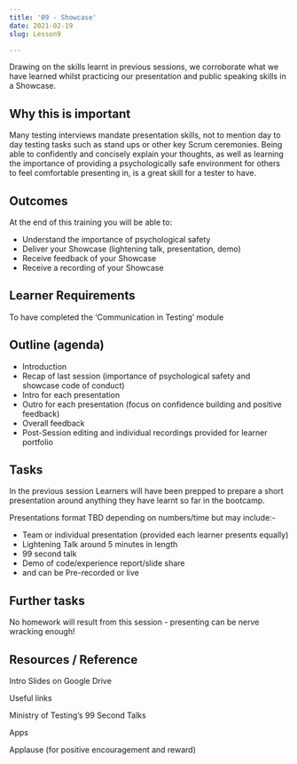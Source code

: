 ```yaml
---
title: '09 - Showcase'
date: 2021-02-19
slug: Lesson9

---
```

Drawing on the skills learnt in previous sessions, we corroborate what we have learned whilst practicing our presentation and public speaking skills in a Showcase.

## Why this is important

Many testing interviews mandate presentation skills, not to mention day to day testing tasks such as stand ups or other key Scrum ceremonies. Being able to confidently and concisely explain your thoughts, as well as learning the importance of providing a psychologically safe environment for others to feel comfortable presenting in, is a great skill for a tester to have.

## Outcomes

At the end of this training you will be able to:

* Understand the importance of psychological safety
* Deliver your Showcase (lightening talk, presentation, demo)
* Receive feedback of your Showcase
* Receive a recording of your Showcase

## Learner Requirements

To have completed the ‘Communication in Testing’ module

## Outline (agenda)

* Introduction
* Recap of last session (importance of psychological safety and showcase code of conduct)
* Intro for each presentation
* Outro for each presentation (focus on confidence building and positive feedback)
* Overall feedback
* Post-Session editing and individual recordings provided for learner portfolio

## Tasks

In the previous session Learners will have been prepped to prepare a short presentation around anything they have learnt so far in the bootcamp.

Presentations format TBD depending on numbers/time but may include:-

* Team or individual presentation (provided each learner presents equally)
* Lightening Talk around 5 minutes in length
* 99 second talk
* Demo of code/experience report/slide share
* and can be Pre-recorded or live

## Further tasks

No homework will result from this session - presenting can be nerve wracking enough!

## **Resources / Reference**

Intro Slides on Google Drive

Useful links

Ministry of Testing’s 99 Second Talks

Apps

Applause (for positive encouragement and reward)
